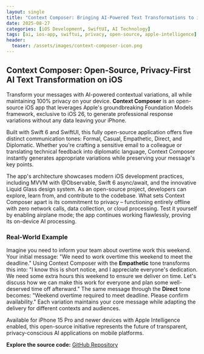 ```yaml
---
layout: single
title: "Context Composer: Bringing AI-Powered Text Transformations to iOS with Complete Privacy"
date: 2025-08-27
categories: [iOS Development, SwiftUI, AI Technology]
tags: [ai, ios-app, swiftui, privacy, open-source, apple-intelligence]
header:
  teaser: /assets/images/context-composer-icon.png
---
```


## Context Composer: Open-Source, Privacy-First AI Text Transformation on iOS

Transform your messages with AI-powered contextual variations, all while maintaining 100% privacy on your device. **Context Composer** is an open-source iOS app that leverages Apple's groundbreaking Foundation Models framework, exclusive to iOS 26, to generate professional response variations without any data leaving your iPhone.

Built with Swift 6 and SwiftUI, this fully open-source application offers five distinct communication tones: Formal, Casual, Empathetic, Direct, and Diplomatic. Whether you're crafting a sensitive email to a colleague or translating technical feedback into diplomatic language, Context Composer instantly generates appropriate variations while preserving your message's key points.

The app's architecture showcases modern iOS development practices, including MVVM with @Observable, Swift 6 async/await, and the innovative Liquid Glass design system. As an open-source project, developers can explore, learn from, and contribute to the codebase. What sets Context Composer apart is its commitment to privacy – functioning entirely offline with zero network calls, data collection, or cloud processing. Test it yourself by enabling airplane mode; the app continues working flawlessly, proving its on-device AI processing.

### Real-World Example

Imagine you need to inform your team about overtime work this weekend. Your initial message: "We need to work overtime this weekend to meet the deadline." Using Context Composer with the **Empathetic** tone transforms this into: "I know this is short notice, and I appreciate everyone's dedication. We need some extra hours this weekend to ensure we deliver on time. Let's discuss how we can make this work for everyone and plan some well-deserved time off afterward." The same message through the **Direct** tone becomes: "Weekend overtime required to meet deadline. Please confirm availability." Each variation maintains your core message while adapting the delivery for different contexts and audiences.

Available for iPhone 15 Pro and newer devices with Apple Intelligence enabled, this open-source initiative represents the future of transparent, privacy-conscious AI applications on mobile platforms.

**Explore the source code:** [GitHub Repository](https://github.com/sahilsatralkar/ContextComposer)